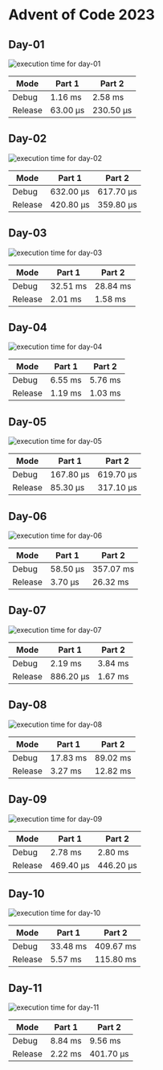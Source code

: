 # Advent of Code 2023

## Day-01

![execution time for day-01](day-01/day-01.png)

| Mode | Part 1 | Part 2 |
|--------|--------|--------|
| Debug | 1.16 ms | 2.58 ms |
| Release | 63.00 µs | 230.50 µs |

## Day-02

![execution time for day-02](day-02/day-02.png)

| Mode | Part 1 | Part 2 |
|--------|--------|--------|
| Debug | 632.00 µs | 617.70 µs |
| Release | 420.80 µs | 359.80 µs |

## Day-03

![execution time for day-03](day-03/day-03.png)

| Mode | Part 1 | Part 2 |
|--------|--------|--------|
| Debug | 32.51 ms | 28.84 ms |
| Release | 2.01 ms | 1.58 ms |

## Day-04

![execution time for day-04](day-04/day-04.png)

| Mode | Part 1 | Part 2 |
|--------|--------|--------|
| Debug | 6.55 ms | 5.76 ms |
| Release | 1.19 ms | 1.03 ms |

## Day-05

![execution time for day-05](day-05/day-05.png)

| Mode | Part 1 | Part 2 |
|--------|--------|--------|
| Debug | 167.80 µs | 619.70 µs |
| Release | 85.30 µs | 317.10 µs |

## Day-06

![execution time for day-06](day-06/day-06.png)

| Mode | Part 1 | Part 2 |
|--------|--------|--------|
| Debug | 58.50 µs | 357.07 ms |
| Release | 3.70 µs | 26.32 ms |

## Day-07

![execution time for day-07](day-07/day-07.png)

| Mode | Part 1 | Part 2 |
|--------|--------|--------|
| Debug | 2.19 ms | 3.84 ms |
| Release | 886.20 µs | 1.67 ms |

## Day-08

![execution time for day-08](day-08/day-08.png)

| Mode | Part 1 | Part 2 |
|--------|--------|--------|
| Debug | 17.83 ms | 89.02 ms |
| Release | 3.27 ms | 12.82 ms |

## Day-09

![execution time for day-09](day-09/day-09.png)

| Mode | Part 1 | Part 2 |
|--------|--------|--------|
| Debug | 2.78 ms | 2.80 ms |
| Release | 469.40 µs | 446.20 µs |

## Day-10

![execution time for day-10](day-10/day-10.png)

| Mode | Part 1 | Part 2 |
|--------|--------|--------|
| Debug | 33.48 ms | 409.67 ms |
| Release | 5.57 ms | 115.80 ms |

## Day-11

![execution time for day-11](day-11/day-11.png)

| Mode | Part 1 | Part 2 |
|--------|--------|--------|
| Debug | 8.84 ms | 9.56 ms |
| Release | 2.22 ms | 401.70 µs |